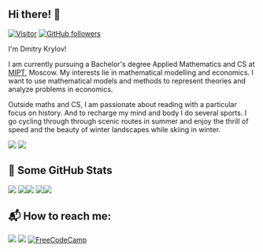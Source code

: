 <h2>Hi there! 👋</h2>

[![Visitor](https://visitor-badge.laobi.icu/badge?page_id=dm1trykrylov.dm1trykrylov)](https://github.com/dm1trykrylov) [![GitHub followers](https://img.shields.io/github/followers/dm1trykrylov.svg?style=social&label=Follow)](https://github.com/dm1trykrylov?tab=followers)

I'm Dmitry Krylov!

I am currently pursuing a Bachelor's degree Applied Mathematics and CS at [MIPT](https://mipt.ru/en), Moscow. My interests lie in mathematical modelling and economics. I want to use mathematical models and methods to represent theories and analyze problems in economics.

Outside maths and CS, I am passionate about reading with a particular focus on history.
And to recharge my mind and body I do several sports. I go cycling through through scenic routes in summer and enjoy the thrill of speed and the beauty of winter landscapes while skiing in winter.

<!--
<h2>💻 I'm Currently workng on</h2>
- 
-->

<!--
- System Design and Distributed Computing
- Software Engineering
-->
<!-- <h2> About Me⚡:</h2> -->

<!-- Colours: 008000 - ready, 23eb4000 - under maintenance -->

<a href="https://github.com/dm1trykrylov/dm1trykrylov/releases/download/v1.17/cv_v1.17.pdf"><img src="https://img.shields.io/badge/Download%20CV(en)-%2523000011.svg?style=for-the-badge&color=%008000&logo=Adobe%20Acrobat%20Reader&logoColor=white"/></a>
<a href="https://github.com/dm1trykrylov/dm1trykrylov/releases/download/v1.17/cv_v1.17_ru.pdf"><img src="https://img.shields.io/badge/Download%20CV(ru)-%2523000011.svg?style=for-the-badge&color=%008000&logo=Adobe%20Acrobat%20Reader&logoColor=white"/></a>

<!-- TODO
![Python](https://img.shields.io/badge/Python-FFD43B?style=for-the-badge&logo=python&logoColor=blue)
![Pandas](https://img.shields.io/badge/Pandas-2C2D72?style=for-the-badge&logo=pandas&logoColor=white)
![Matplotlib](https://img.shields.io/badge/Matplotlib-%23ffffff.svg?style=for-the-badge&logo=Matplotlib&logoColor=black)
![Flask](https://camo.githubusercontent.com/9dba3de3e1f156e64977675a58069488ee4550ad887bbd56283ec3fa1dc45c57/68747470733a2f2f696d672e736869656c64732e696f2f62616467652f2d666c61736b2d3030303030303f6c6f676f3d466c61736b267374796c653d666f722d7468652d6261646765266c6f676f436f6c6f723d7768697465)
![Django](https://camo.githubusercontent.com/5ebc8bbbe9179d0121ed4e660ca60fd4e8e90e4d6ff1a44ca81ab8e6d915ca96/68747470733a2f2f696d672e736869656c64732e696f2f62616467652f2d446a616e676f2d3039324532303f6c6f676f3d446a616e676f267374796c653d666f722d7468652d6261646765266c6f676f436f6c6f723d7768697465)
![C++](https://img.shields.io/badge/c++-%2300599C.svg?style=for-the-badge&logo=c%2B%2B&logoColor=white)
![LaTeX](https://img.shields.io/badge/latex-%23008080.svg?style=for-the-badge&logo=latex&logoColor=white)

![Express.js](https://img.shields.io/badge/express.js-%23404d59.svg?style=for-the-badge&logo=express&logoColor=%2361DAFB)
![Linux](https://camo.githubusercontent.com/d40d6f0509d60cce1c08408421569b50557015f8490aea945dd26ca496b96bd9/68747470733a2f2f696d672e736869656c64732e696f2f62616467652f2d4c696e75782d4643433632343f6c6f676f3d4c696e7578267374796c653d666f722d7468652d6261646765266c6f676f436f6c6f723d626c61636b)-->

<!-- 👨‍🎓 Education -->

<h2>👀 Some GitHub Stats</h2>

![](https://github-profile-summary-cards.vercel.app/api/cards/profile-details?username=dm1trykrylov&theme=github_dark)
![](https://github-profile-summary-cards.vercel.app/api/cards/repos-per-language?username=dm1trykrylov&theme=github_dark)![](https://github-profile-summary-cards.vercel.app/api/cards/most-commit-language?username=dm1trykrylov&theme=github_dark)
![](https://github-profile-summary-cards.vercel.app/api/cards/stats?username=dm1trykrylov&theme=github_dark)![](https://github-profile-summary-cards.vercel.app/api/cards/productive-time?username=dm1trykrylov&theme=github_dark)


<h2>📬 How to reach me:</h2>

<a href="mailto:feldlerche@yandex.ru"><img src="https://img.shields.io/badge/Gmail-D14836?style=for-the-badge&logo=gmail&logoColor=white"/></a><!-- Gmail -->
<a href="https://t.me/dm1trykrylov"><img src="https://img.shields.io/badge/Telegram-00B2FF?style=for-the-badge&logo=messenger&logoColor=white"/></a><!-- Telegram -->
<a href="https://www.freecodecamp.org/dekrylov">![FreeCodeCamp](https://img.shields.io/badge/Freecodecamp-%23123.svg?&style=for-the-badge&logo=freecodecamp&logoColor=green)</a><!-- freecodecamp.org -->

